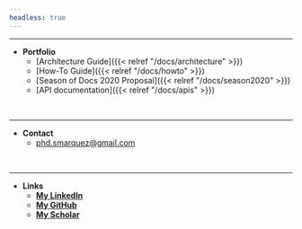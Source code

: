 ```yaml
---
headless: true
---
```


---
- **Portfolio**
  - [Architecture Guide]({{< relref "/docs/architecture" >}})
  - [How-To Guide]({{< relref "/docs/howto" >}})
  - [Season of Docs 2020 Proposal]({{< relref "/docs/season2020" >}})
  - [API documentation]({{< relref "/docs/apis" >}})

<br />

---
- **Contact**
  - phd.smarquez@gmail.com

<br />

---
- **Links**
  - [**My LinkedIn**](https://www.linkedin.com/in/sblaizer/)
  - [**My GitHub**](https://github.com/sblaizerwize?tab=repositories)
  - [**My Scholar**](https://scholar.google.com.mx/citations?hl=en&user=A91CjSIAAAAJ&view_op=list_works&sortby=pubdate)


<br />







